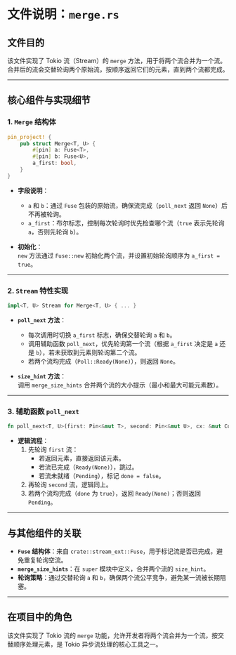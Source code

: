 # 文件说明：`merge.rs`

## 文件目的  
该文件实现了 Tokio 流（Stream）的 `merge` 方法，用于将两个流合并为一个流。合并后的流会交替轮询两个原始流，按顺序返回它们的元素，直到两个流都完成。

---

## 核心组件与实现细节  

### 1. `Merge` 结构体  
```rust
pin_project! {
    pub struct Merge<T, U> {
        #[pin] a: Fuse<T>,
        #[pin] b: Fuse<U>,
        a_first: bool,
    }
}
```  
- **字段说明**：  
  - `a` 和 `b`：通过 `Fuse` 包装的原始流，确保流完成（`poll_next` 返回 `None`）后不再被轮询。  
  - `a_first`：布尔标志，控制每次轮询时优先检查哪个流（`true` 表示先轮询 `a`，否则先轮询 `b`）。  

- **初始化**：  
  `new` 方法通过 `Fuse::new` 初始化两个流，并设置初始轮询顺序为 `a_first = true`。

---

### 2. `Stream` 特性实现  
```rust
impl<T, U> Stream for Merge<T, U> { ... }
```  
- **`poll_next` 方法**：  
  - 每次调用时切换 `a_first` 标志，确保交替轮询 `a` 和 `b`。  
  - 调用辅助函数 `poll_next`，优先轮询第一个流（根据 `a_first` 决定是 `a` 还是 `b`），若未获取到元素则轮询第二个流。  
  - 若两个流均完成（`Poll::Ready(None)`），则返回 `None`。  

- **`size_hint` 方法**：  
  调用 `merge_size_hints` 合并两个流的大小提示（最小和最大可能元素数）。

---

### 3. 辅助函数 `poll_next`  
```rust
fn poll_next<T, U>(first: Pin<&mut T>, second: Pin<&mut U>, cx: &mut Context<'_>) -> Poll<Option<T::Item>> { ... }
```  
- **逻辑流程**：  
  1. 先轮询 `first` 流：  
     - 若返回元素，直接返回该元素。  
     - 若流已完成（`Ready(None)`），跳过。  
     - 若流未就绪（`Pending`），标记 `done = false`。  
  2. 再轮询 `second` 流，逻辑同上。  
  3. 若两个流均完成（`done` 为 `true`），返回 `Ready(None)`；否则返回 `Pending`。

---

## 与其他组件的关联  
- **`Fuse` 结构体**：来自 `crate::stream_ext::Fuse`，用于标记流是否已完成，避免重复轮询空流。  
- **`merge_size_hints`**：在 `super` 模块中定义，合并两个流的 `size_hint`。  
- **轮询策略**：通过交替轮询 `a` 和 `b`，确保两个流公平竞争，避免某一流被长期阻塞。

---

## 在项目中的角色  
该文件实现了 Tokio 流的 `merge` 功能，允许开发者将两个流合并为一个流，按交替顺序处理元素，是 Tokio 异步流处理的核心工具之一。  